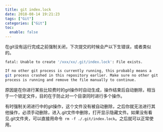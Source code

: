 ```yaml
---
title: git index.lock
date: 2018-08-14 19:21:23
tags: ["Git"]
categories: ["Git"]
toc:
  enable: false
---
```


在git没有运行完成之前强制关闭，下次提交的时候会产以下生错误，或者类似的。
```bash
fatal: Unable to create '/xxx/xx/.git/index.lock': File exists.

If no other git process is currently running, this probably means a
git process crashed in this repository earlier. Make sure no other git
process is running and remove the file manually to continue.
```
原因是在你进行某些比较费时的git操作时自动生成，操作结束后自动删除，相当于一个锁定文件，目的在于防止对一个目录同时进行多个操作。  

有时强制关闭进行中的git操作，这个文件没有被自动删除，之后你就无法进行其他操作，必须手动删除，进入.git文件中删除，打开显示隐藏文件。如果没有看见.git文件夹，可以直接用命令` rm -f ./.git/index.lock`。之后就可以正常使用。